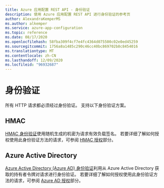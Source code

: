 ```yaml
---
title: Azure 应用配置 REST API - 身份验证
description: 使用 Azure 应用配置 REST API 进行身份验证的参考页
author: AlexandraKemperMS
ms.author: alkemper
ms.service: azure-app-configuration
ms.topic: reference
ms.date: 08/17/2020
ms.openlocfilehash: 58fba309f4cf7e4fc4364d075500c02e0ed45259
ms.sourcegitcommit: 1756a8a1485c290c46cc40bc869702b8c8454016
ms.translationtype: MT
ms.contentlocale: zh-CN
ms.lasthandoff: 12/09/2020
ms.locfileid: "96932687"
---
```

# <a name="authentication"></a>身份验证

所有 HTTP 请求都必须经过身份验证。 支持以下身份验证方案。

## <a name="hmac"></a>HMAC

[HMAC 身份验证](./rest-api-authentication-hmac.md)使用随机生成的机密为请求有效负载签名。 若要详细了解如何授权使用此身份验证方法的请求，可参阅 [HMAC 授权](./rest-api-authorization-hmac.md)部分。

## <a name="azure-active-directory"></a>Azure Active Directory

[Azure Active Directory (Azure AD) 身份验证](../active-directory/authentication/overview-authentication.md)利用从 Azure Active Directory 获取的持有者令牌对请求进行身份验证。 若要详细了解如何授权使用此身份验证方法的请求，可参阅 [Azure AD 授权](./rest-api-authorization-azure-ad.md)部分。